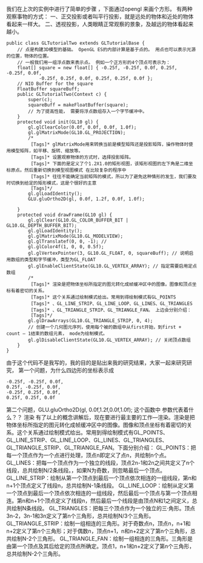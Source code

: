 我们在上次的实例中进行了简单的步骤 ，下面通过opengl 来画个方形。
有两种观察事物的方式：
一、正交投影或者叫平行投影，就是远处的物体和近处的物体看起来一样大。
二、透视投影，人类眼睛正常观察的景象，及越远的物体看起来越小。
```  
public class GLTutorialTwo extends GLTutorialBase {
	// 点是构建3D模型的基础。 OpenGL ES的内部计算是基于点的。 用点也可以表示光源的位置，物体的位置。
	// 一般我们用一组浮点数来表示点。 例如一个正方形的4个顶点可表示为：
	float[] square = new float[] { -0.25f, -0.25f, 0.0f, 0.25f, -0.25f, 0.0f,
			-0.25f, 0.25f, 0.0f, 0.25f, 0.25f, 0.0f };
	// NIO Buffer for the square
	FloatBuffer squareBuff;
	public GLTutorialTwo(Context c) {
		super(c);
		squareBuff = makeFloatBuffer(square);
		// 为了提高性能， 需要将浮点数组存入一个字节缓冲中。
	}
	protected void init(GL10 gl) {
		gl.glClearColor(0.0f, 0.0f, 0.0f, 1.0f);
		gl.glMatrixMode(GL10.GL_PROJECTION);
		/*
		 [Tags]* glMatrixMode用来转换当前是模型矩阵还是投影矩阵，操作物体时使用模型矩阵，如平移、旋转、缩放等。
		 [Tags]* 设置观察物体的方式时，选择投影矩阵。
		 [Tags]* 下面的是定义了个1.2X1.0的矩形视图，该矩形视图的左下角是二维坐标原点。然后重新切换到模型视图模式 在比较复杂的程序中
		 [Tags]* 往往不能确定当前矩阵的模式，所以为了避免这种情形的发生，我们要及时切换到给定的矩形模式，这是个很好的主意
		 [Tags]*/
		gl.glLoadIdentity();
		GLU.gluOrtho2D(gl, 0.0f, 1.2f, 0.0f, 1.0f);

	}
	protected void drawFrame(GL10 gl) {
		gl.glClear(GL10.GL_COLOR_BUFFER_BIT | GL10.GL_DEPTH_BUFFER_BIT);
		gl.glLoadIdentity();
		gl.glMatrixMode(GL10.GL_MODELVIEW);
		gl.glTranslatef(0, 0, -1); //
		gl.glColor4f(1, 0, 0, 0.5f);
		gl.glVertexPointer(3, GL10.GL_FLOAT, 0, squareBuff); // 说明启用数组的类型和字节缓冲，类型为GL_FLOAT
		gl.glEnableClientState(GL10.GL_VERTEX_ARRAY); // 指定需要启用定点数组
		/*
		 [Tags]* 渲染是把物体坐标所指定的图元转化成帧缓冲区中的图像。图像和顶点坐标有着密切的关系。
		 [Tags]* 这个关系通过绘制模式给出。常用到得绘制模式有GL_POINTS
		 [Tags]* 、GL_LINE_STRIP、GL_LINE_LOOP、GL_LINES、GL_TRIANGLES
		 [Tags]* 、GL_TRIANGLE_STRIP、GL_TRIANGLE_FAN。 上边会分别介绍：
		 [Tags]*/
		gl.glDrawArrays(GL10.GL_TRIANGLE_STRIP, 0, 4);
		// 创建一个几何图元序列，使用每个被的数组中从first开始，到first + count – 1结束的数组元素， mode为绘制模式。
		gl.glDisableClientState(GL10.GL_VERTEX_ARRAY); // 关闭顶点数组
	}
}
```
由于这个代码不是我写的，我的目的是贴出来我的研究结果，大家一起来研究研究，
第一个问题，为什么四边形的坐标表示成
```  
-0.25f, -0.25f, 0.0f,
0.25f, -0.25f, 0.0f,
-0.25f, 0.25f, 0.0f,
0.25f, 0.25f, 0.0f 
```
第二个问题，GLU.gluOrtho2D(gl, 0.0f,1.2f,0.0f,1.0f); 这个函数中 参数代表着什么？？
渲染
有了以上的概念讲解后，现在要进行最主要的工作—渲染。渲染是把物体坐标所指定的图元转化成帧缓冲区中的图像。图像和顶点坐标有着密切的关系。这个关系通过绘制模式给出。常用到得绘制模式有GL_POINTS、GL_LINE_STRIP、GL_LINE_LOOP、GL_LINES、GL_TRIANGLES、GL_TRIANGLE_STRIP、GL_TRIANGLE_FAN。下面分别介绍：
GL_POINTS：把每一个顶点作为一个点进行处理，顶点n即定义了点n，共绘制n个点。
GL_LINES：把每一个顶点作为一个独立的线段，顶点2n-1和2n之间共定义了n个线段，总共绘制N/2条线段。，如果N为奇数，则忽略最后一个顶点。
GL_LINE_STRIP：绘制从第一个顶点到最后一个顶点依次相连的一组线段，第n和n+1个顶点定义了线段n，总共绘制N-1条线段。
GL_LINE_LOOP：绘制从定义第一个顶点到最后一个顶点依次相连的一组线段，然后最后一个顶点与第一个顶点相连。第n和n+1个顶点定义了线段n，然后最后一个线段是由顶点N和1之间定义，总共绘制N条线段。
GL_TRIANGLES：把每三个顶点作为一个独立的三·角形。顶点3n-2，3n-1和3n定义了第n个三角形，总共绘制N/3个三角形。
GL_TRIANGLE_STRIP：绘制一组相连的三角形。对于奇数点n，顶点n，n+1和n+2定义了第n个三角形；对于偶数n，顶点n+1，n和n+2定义了第n个三角形，总共绘制N-2个三角形。
GL_TRIANGLE_FAN：绘制一组相连的三角形。三角形是由第一个顶点及其后给定的顶点所确定。顶点1，n+1和n+2定义了第n个三角形，总共绘制N-2个三角形。